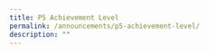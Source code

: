 ```yaml
---
title: P5 Achievement Level
permalink: /announcements/p5-achievement-level/
description: ""
---
```

